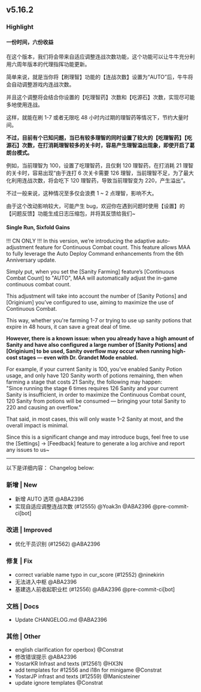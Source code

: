 ## v5.16.2

### Highlight

#### 一份时间，六份收益

在这个版本，我们将会带来自适应调整连战次数功能，这个功能可以让牛牛充分利用六周年版本的代理指挥功能更新。

简单来说，就是当你将【刷理智】功能的【连战次数】设置为“AUTO”后，牛牛将会自动调整游戏内连战次数。

并且这个调整将会结合你设置的【吃理智药】次数和【吃源石】次数，实现尽可能多地使用连战。

这样，就能在刷 1-7 或者无限吃 48 小时内过期的理智药等情况下，节约大量时间。

**不过，目前有个已知问题，当已有较多理智的同时设置了较大的【吃理智药】【吃源石】次数，在打消耗理智较多的关卡时，容易产生理智溢出现象，即使开启了葛朗台模式。**

例如，当前理智为 100，设置了吃理智药，且仅剩 120 理智药，在打消耗 21 理智的关卡时，容易出现“由于连打 6 次关卡需要 126 理智，当前理智不足，为了最大化利用连战次数，将会吃下 120 理智药，导致当前理智变为 220，产生溢出”。

不过一般来说，这种情况至多仅会浪费 1 ~ 2 点理智，影响不大。

由于这个改动影响较大，可能产生 bug，欢迎你在遇到问题时使用【设置】的【问题反馈】功能生成日志压缩包，并将其反馈给我们~

#### Single Run, Sixfold Gains

!!! CN ONLY !!!
In this version, we’re introducing the adaptive auto-adjustment feature for Continuous Combat count. This feature allows MAA to fully leverage the Auto Deploy Command enhancements from the 6th Anniversary update.

Simply put, when you set the [Sanity Farming] feature’s [Continuous Combat Count] to "AUTO", MAA will automatically adjust the in-game continuous combat count.

This adjustment will take into account the number of [Sanity Potions] and [Originium] you’ve configured to use, aiming to maximize the use of Continuous Combat.

This way, whether you're farming 1-7 or trying to use up sanity potions that expire in 48 hours, it can save a great deal of time.

**However, there is a known issue: when you already have a high amount of Sanity and have also configured a large number of [Sanity Potions] and [Originium] to be used, Sanity overflow may occur when running high-cost stages — even with Dr. Grandet Mode enabled.**

For example, if your current Sanity is 100, you've enabled Sanity Potion usage, and only have 120 Sanity worth of potions remaining, then when farming a stage that costs 21 Sanity, the following may happen:  
"Since running the stage 6 times requires 126 Sanity and your current Sanity is insufficient, in order to maximize the Continuous Combat count, 120 Sanity from potions will be consumed — bringing your total Sanity to 220 and causing an overflow."

That said, in most cases, this will only waste 1–2 Sanity at most, and the overall impact is minimal.

Since this is a significant change and may introduce bugs, feel free to use the [Settings] → [Feedback] feature to generate a log archive and report any issues to us~

----

以下是详细内容：
Changelog below:

### 新增 | New

* 新增 AUTO 选项 @ABA2396
* 实现自适应调整连战次数 (#12555) @Yoak3n @ABA2396 @pre-commit-ci[bot]

### 改进 | Improved

* 优化干员识别 (#12562) @ABA2396

### 修复 | Fix

* correct variable name typo in cur_score (#12552) @ninekirin
* 无法进入中枢 @ABA2396
* 基建选人前收起职业栏 (#12556) @ABA2396 @pre-commit-ci[bot]

### 文档 | Docs

* Update CHANGELOG.md @ABA2396

### 其他 | Other

* english clarification for operbox) @Constrat
* 修改错误提示 @ABA2396
* YostarKR Infrast and texts (#12561) @HX3N
* add templates for #12556 and i18n for minigame @Constrat
* YostarJP infrast and texts (#12559) @Manicsteiner
* update ignore templates @Constrat
